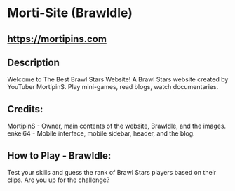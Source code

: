 # Morti-Site (Brawldle)
## https://mortipins.com

## Description
Welcome to The Best Brawl Stars Website! A Brawl Stars website created by YouTuber MortipinS.
Play mini-games, read blogs, watch documentaries.

## Credits:
MortipinS - Owner, main contents of the website, Brawldle, and the images.
enkei64 - Mobile interface, mobile sidebar, header, and the blog.

## How to Play - Brawldle:
Test your skills and guess the rank of Brawl Stars players based on their clips.
Are you up for the challenge?
